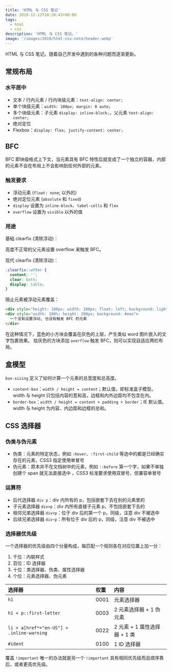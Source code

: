 ```yaml
---
title: 'HTML 与 CSS 笔记'
date: 2019-12-12T10:20:43+08:00
tags:
  - html
  - css
description: 'HTML 与 CSS 笔记。'
image: '/images/2019/html-css-note/header.webp'
---
```


HTML 与 CSS 笔记，随着自己开发中遇到的各种问题而逐渐更新。

<!--more-->

## 常规布局

### 水平居中

- 文本 / 行内元素 / 行内块级元素：`text-align: center;`
- 单个块级元素：`width: 100px; margin: 0 auto;`
- 多个块级元素：子元素 `display: inline-block;`，父元素 `text-align: center;`
- 绝对定位
- Flexbox：`display: flex; justify-content: center;`

## BFC

BFC 即块级格式上下文，当元素具有 BFC 特性后就变成了一个独立的容器，内部的元素不会在布局上不会影响到任何外部的元素。

### 触发要求

- 浮动元素 (`float: none`; 以外的)
- 绝对定位元素 (`absolute` 和 `fixed`)
- `display` 设置为 `inline-block`、`tabel-cells` 和 `flex`
- `overflow` 设置为 `visible` 以外的值

### 用途

基础 clearfix (清除浮动)：

高度不正常的父元素设置 overflow 来触发 BFC。

现代 clearfix (清除浮动)：

```css
.clearfix::after {
  content: '';
  clear: both;
  display: table;
}
```

阻止元素被浮动元素覆盖：

```html
<div style="height: 100px; width: 100px; float: left; background: lightblue">一个左浮动的元素</div>
<div style="width: 100%; height: 200px; background: #eee">
  一个没有设置浮动, 也没有触发 BFC 的元素
</div>
```

在这种情况下，蓝色的小方块会覆盖在灰色的上层，产生类似 word 图片嵌入的文字包裹效果。 给灰色的方块添加 `overflow` 触发 BFC，则可以实现自适应两栏布局。

## 盒模型

`box-sizing` 定义了如何计算一个元素的总宽度和总高度。

- `content-box`：`width / height = content`；默认值，即标准盒子模型。width 与 height 只包括内容的宽和高，边框和内外边距均不包含在内。
- `border-box`：`width / height = content + padding + border`；IE 默认值。width 与 height 为内容、内边距和边框的总和。

## CSS 选择器

### 伪类与伪元素

- 伪类：元素的特定状态，例如 `:hover`、`:first-child` 等选中的都是已经确实存在的元素，CSS3 指定使用单冒号
- 伪元素：原本并不在文档树中的元素，例如 `::before` 第一个字，如果不单独创建个 span 就无法直接选中 ，CSS3 标准要求使用双冒号，但兼容单冒号

### 运算符

- 后代选择器 `div p`：div 内所有的 p，包括嵌套下去在别的元素里的
- 子元素选择器 `div>p`：div 内所有直接子元素 p，不包括嵌套下去的
- 相邻兄弟选择器 `div+p`：位于 div 后的第一个 p，同级，注意 div 不被选中
- 后续兄弟选择器 `div~p`：所有位于 div 后的 p，同级，注意 div 不被选中

### 选择器优先级

一个选择器的优先级由四个分量构成，每匹配一个规则各在对应位置上加一分：

1. 千位：内联样式
2. 百位：ID 选择器
3. 十位：类选择器、伪类、属性选择器
4. 个位：元素选择器、伪元素

| 选择器                                    | 权重 | 内容                         |
| :---------------------------------------- | :--- | :--------------------------- |
| `h1`                                      | 0001 | 元素选择器                   |
| `h1 + p::first-letter`                    | 0003 | 2 元素选择器 + 1 伪元素      |
| `li > a[href*="en-US"] > .inline-warning` | 0022 | 2 元素 + 1 属性选择器 + 1 类 |
| `#ident`                                  | 0100 | 1 ID 选择器                  |

覆盖 `!important` 唯一的办法就是另一个 `!important` 具有相同优先级而且顺序靠后，或者更高优先级。
